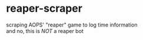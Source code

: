 # reaper-scraper
scraping AOPS' "reaper" game to log time information <br>
and no, this is *NOT* a reaper bot
